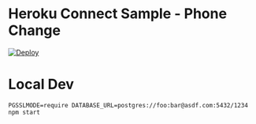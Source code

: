 # Heroku Connect Sample - Phone Change

[![Deploy](https://www.herokucdn.com/deploy/button.png)](https://heroku.com/deploy?template=https://github.com/malajami/heroku-connect-phone-change)

# Local Dev

    PGSSLMODE=require DATABASE_URL=postgres://foo:bar@asdf.com:5432/1234 npm start
